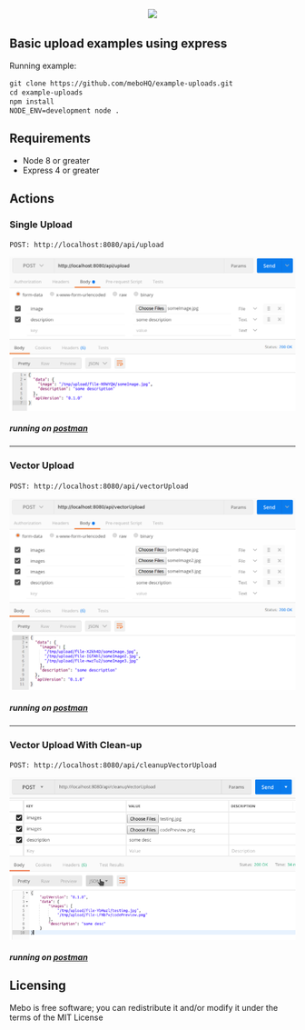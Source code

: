 <p align="center">
  <img src="https://mebohq.github.io/docs/data/logo.png"/>
</p>

## Basic upload examples using express

Running example:
```
git clone https://github.com/meboHQ/example-uploads.git
cd example-uploads
npm install
NODE_ENV=development node .
```

## Requirements
- Node 8 or greater
- Express 4 or greater

## Actions

### Single Upload
`POST: http://localhost:8080/api/upload`

![postman](./data/postmanUpload.png)

##### *running on [postman](https://www.getpostman.com)*

---

###  Vector Upload
`POST: http://localhost:8080/api/vectorUpload`

![postman](./data/postmanVectorUpload.png)

##### *running on [postman](https://www.getpostman.com)*

---

###  Vector Upload With Clean-up
`POST: http://localhost:8080/api/cleanupVectorUpload`

![postman](./data/postmanCleanupVectorUpload.png)

##### *running on [postman](https://www.getpostman.com)*

## Licensing
Mebo is free software; you can redistribute it and/or modify it under the terms of the MIT License
